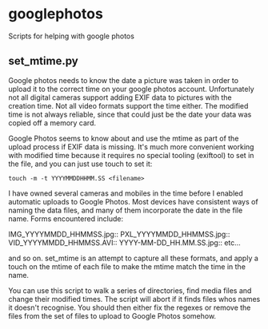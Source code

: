 # googlephotos
Scripts for helping with google photos


## set_mtime.py

Google photos needs to know the date a picture was taken in order to upload it to the correct time on your google photos account.
Unfortunately not all digital cameras support adding EXIF data to pictures with the creation time.  Not all video formats support the time either.
The modified time is not always reliable, since that could just be the date your data was copied off a memory card.  

Google Photos seems to know about and use the mtime as part of the upload process if EXIF data is missing.  It's much more convenient working with 
modified time because it requires no special tooling (exiftool) to set in the file, and you can just use touch to set it:

`touch -m -t YYYYMMDDHHMM.SS <filename>`

I have owned several cameras and mobiles in the time before I enabled automatic uploads to Google Photos.  Most devices have consistent ways of 
naming the data files, and many of them incorporate the date in the file name.  Forms encountered include:

IMG_YYYYMMDD_HHMMSS.jpg::
PXL_YYYYMMDD_HHMMSS.jpg::
VID_YYYYMMDD_HHMMSS.AVI::
YYYY-MM-DD_HH.MM.SS.jpg::
etc...

and so on.  set_mtime is an attempt to capture all these formats, and apply a touch on the mtime of each file to make the mtime match the time
in the name.

You can use this script to walk a series of directories, find media files and change their modified times.  The script will abort if it finds files
whos names it doesn't recognise.  You should then either fix the regexes or remove the files from the set of files to upload to Google Photos 
somehow.


